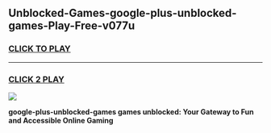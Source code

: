 
## Unblocked-Games-google-plus-unblocked-games-Play-Free-v077u
<h3>
<a href="https://premium76.site?title=google-plus-unblocked-games&ref=19M">CLICK TO PLAY</a></h3>
<hr>

<h3>
<a href="https://premium76.site?title=google-plus-unblocked-games&ref=19M">CLICK 2 PLAY</a>
  
</h3>

<a href="https://premium76.site?title=google-plus-unblocked-games&ref=19M"><img src="https://clearcache.store/games.png"></a>


**google-plus-unblocked-games games unblocked: Your Gateway to Fun and Accessible Online Gaming**
